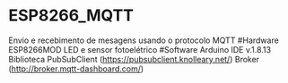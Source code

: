 # ESP8266_MQTT
Envio e recebimento de mesagens usando o protocolo MQTT
#Hardware
ESP8266MOD
LED e sensor fotoelétrico
#Software
Arduino IDE v.1.8.13
Biblioteca PubSubClient (https://pubsubclient.knolleary.net/)
Broker (http://broker.mqtt-dashboard.com/)
